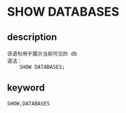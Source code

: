 # SHOW DATABASES
## description
    该语句用于展示当前可见的 db
    语法：
        SHOW DATABASES;
        
## keyword
    SHOW,DATABASES
        
